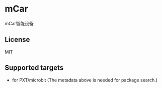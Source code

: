 # mCar

mCar智能设备

## License

MIT

## Supported targets

* for PXT/microbit
(The metadata above is needed for package search.)
